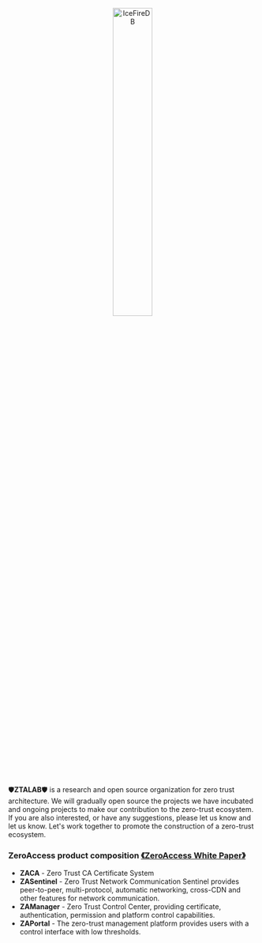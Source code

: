 <!--
 * @Author: gitsrc
 * @Date: 2022-04-14 17:59:19
 * @LastEditors: gitsrc
 * @LastEditTime: 2022-04-14 18:44:30
 * @FilePath: /ztalab_github/profile/README.md
-->


<p align="center">
<img 
    src="https://res.cloudinary.com/malloc/image/upload/v1649933054/github/logo_p8gyle.png" 
    width="40%" border="0" alt="IceFireDB">
</p>

🛡**ZTALAB**🛡 is a research and open source organization for zero trust architecture. We will gradually open source the projects we have incubated and ongoing projects to make our contribution to the zero-trust ecosystem. If you are also interested, or have any suggestions, please let us know and let us know. Let's work together to promote the construction of a zero-trust ecosystem.

### ZeroAccess product composition [《ZeroAccess White Paper》](https://www.cloudslit.com/)

- **ZACA** - Zero Trust CA Certificate System
- **ZASentinel** - Zero Trust Network Communication Sentinel provides peer-to-peer, multi-protocol, automatic networking, cross-CDN and other features for network communication.
- **ZAManager** - Zero Trust Control Center, providing certificate, authentication, permission and platform control capabilities.
- **ZAPortal** - The zero-trust management platform provides users with a control interface with low thresholds.





